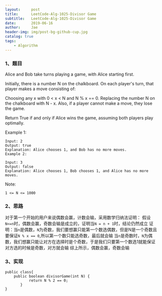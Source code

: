 ```yaml
---
layout:     post
title:      LeetCode-Alg-1025-Divisor Game
subtitle:   LeetCode-Alg-1025-Divisor Game
date:       2019-06-16
author:     Jae
header-img: img/post-bg-github-cup.jpg
catalog: true
tags:
    - Algorithm
---
```


### 1、题目

Alice and Bob take turns playing a game, with Alice starting first.

Initially, there is a number N on the chalkboard.  On each player's turn, that player makes a move consisting of:

Choosing any x with 0 < x < N and N % x == 0.
Replacing the number N on the chalkboard with N - x.
Also, if a player cannot make a move, they lose the game.

Return True if and only if Alice wins the game, assuming both players play optimally.



Example 1:

    Input: 2
    Output: true
    Explanation: Alice chooses 1, and Bob has no more moves.
    Example 2:

    Input: 3
    Output: false
    Explanation: Alice chooses 1, Bob chooses 1, and Alice has no more moves.


Note:

    1 <= N <= 1000


### 2、思路

对于第一个开始的用户来说偶数会赢，计数会输，采用数学归纳法证明：
假设```N<=n```时，偶数会赢，奇数会输是成立的，证明当```N = n + 1```时，结论仍然成立
证明：当```n```是偶数，```N```为奇数，我们要想赢只能第一个数选偶数，但是N是一个奇数且要保证```N % x == 0```,所以第一个数只能选奇数，最后就会输
当```n```是奇数时，```N```为偶数，我们想赢只能让对方在选择时是个奇数，于是我们只要第一个数选1就能保证对方选的时候是奇数，对方就会输
综上所示，偶数会赢，奇数会输

### 3、实现

    public class{
        public boolean divisorGame(int N) {
               return N % 2 == 0;
           }
    }
